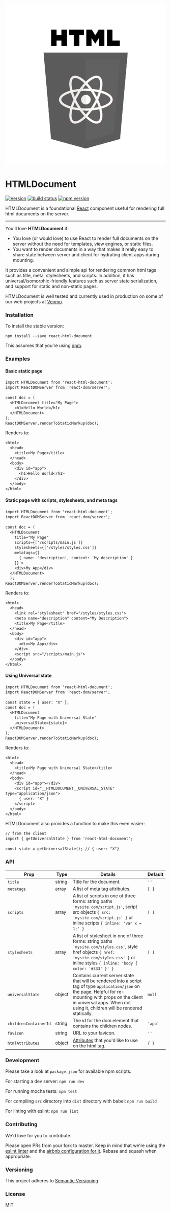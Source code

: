 
![HTMLDocument](/logo.png)

# HTMLDocument


[![Version](https://img.shields.io/github/release/venmo/react-html-document.svg)](https://github.com/venmo/react-html-document/releases)
[![build status](https://img.shields.io/travis/venmo/react-html-document/master.svg?style=flat-square)](https://travis-ci.org/venmo/react-html-document)
[![npm version](https://img.shields.io/npm/v/react-html-document.svg?style=flat-square)](https://www.npmjs.com/package/react-html-document)

HTMLDocument is a foundational [React](https://facebook.github.io/react/) component useful for rendering full html documents on the server.

** **

You'll love **HTMLDocument** if:
* You love (or would love) to use React to render full documents on the server without the need for templates, view engines, or static files.
* You want to render documents in a way that makes it really easy to share state between server and client for hydrating client apps during mounting.


It provides a convenient and simple api for rendering common html tags such as title, meta, stylesheets, and scripts. In addition, it has universal/isomorphic-friendly features such as server state serialization, and support for static and non-static pages.

HTMLDocument is well tested and currently used in production on some of our web projects at [Venmo](http://www.venmo.com).


### Installation

To install the stable version:

```
npm install --save react-html-document
```

This assumes that you’re using [npm](http://npmjs.com/).

### Examples

#### Basic static page

```es6
import HTMLDocument from 'react-html-document';
import ReactDOMServer from 'react-dom/server';

const doc = (
  <HTMLDocument title="My Page">
    <h1>Hello World</h1>
  </HTMLDocument>
);
ReactDOMServer.renderToStaticMarkup(doc);
```
Renders to:
```
<html>
  <head>
    <title>My Page</title>
  </head>
  <body>
    <div id="app">
      <h1>Hello World</h1>
    </div>
  </body>
</html>

```
#### Static page with scripts, stylesheets, and meta tags


```es6
import HTMLDocument from 'react-html-document';
import ReactDOMServer from 'react-dom/server';

const doc = (
  <HTMLDocument
    title="My Page"
    scripts={['/scripts/main.js']}
    stylesheets={['/styles/styles.css']}
    metatags={[
      { name: 'description', content: 'My description' }
    ]} >
    <div>My App</div>
  </HTMLDocument>
  );
ReactDOMServer.renderToStaticMarkup(doc);
```

Renders to:
```
<html>
  <head>
    <link rel="stylesheet" href="/styles/styles.css">
    <meta name="description" content="My Description">
    <title>My Page</title>
  </head>
  <body>
    <div id="app">
      <div>My App</div>
    </div>
    <script src="/scripts/main.js">
  </body>
</html>
```

#### Using Universal state

```es6
import HTMLDocument from 'react-html-document';
import ReactDOMServer from 'react-dom/server';

const state = { user: "X" };
const doc = (
  <HTMLDocument
    title="My Page with Universal State"
    universalState={state}>
  </HTMLDocument>
);
ReactDOMServer.renderToStaticMarkup(doc);
```

Renders to:
```
<html>
  <head>
    <title>My Page with Universal State</title>
  </head>
  <body>
    <div id="app"></div>
    <script id="__HTMLDOCUMENT__UNIVERSAL_STATE" type="application/json">
      { user: "X" }
    </script>
  </body>
</html>
```

HTMLDocument also provides a function to make this even easier:


```es6
// from the client
import { getUniversalState } from 'react-html-document';

const state = getUniversalState(); // { user: "X"}
```

### API


| Prop |  Type | Details | Default
| -------------- | ------ | --------------- | ---- |
| `title` | string | Title for the document. | `''`
| `metatags`    | array | A list of meta tag attributes. | `[ ]`
| `scripts` | array | A list of scripts in one of three forms: string paths `'mysite.com/script.js'`, script src objects `{ src: 'mysite.com/script.js' }` or inline scripts `{ inline: 'var x = 1;' }` | `[ ]`
| `stylesheets` | array | A list of stylesheet in one of three forms: string paths `'mysite.com/styles.css'`, style href objects `{ href: 'mysite.com/styles.css' }` or inline styles `{ inline: 'body { color: '#333' }' }` | `[ ]`
| `universalState` | object | Contains current server state that will be rendered into a script tag of type `application/json` on the page. Helpful for re-mounting with props on the client in universal apps. When not using it, children will be rendered statically. | `null`
| `childrenContainerId`           | string | The id for the dom element that contains the children nodes. | `'app'`
| `favicon` | string | URL to your favicon. | `''`
| `htmlAttributes` | object | [Attributes](https://facebook.github.io/react/docs/tags-and-attributes.html#supported-attributes) that you'd like to use on the html tag. | `{ }`


### Development
Please take a look at `package.json` for available npm scripts.

For starting a dev server: `npm run dev`

For running mocha tests: `npm test`

For compiling `src` directory into `dist` directory with babel: `npm run build`

For linting with eslint: `npm run lint`



### Contributing

We'd love for you to contribute.

Please open PRs from your fork to master. Keep in mind that we're using the [eslint linter](http://eslint.org/) and the [airbnb configuration for it](https://github.com/airbnb/javascript/tree/master/packages/eslint-config-airbnb). Rebase and squash when appropriate.


### Versioning
This project adheres to [Semantic Versioning](http://semver.org/).


### License
MIT
